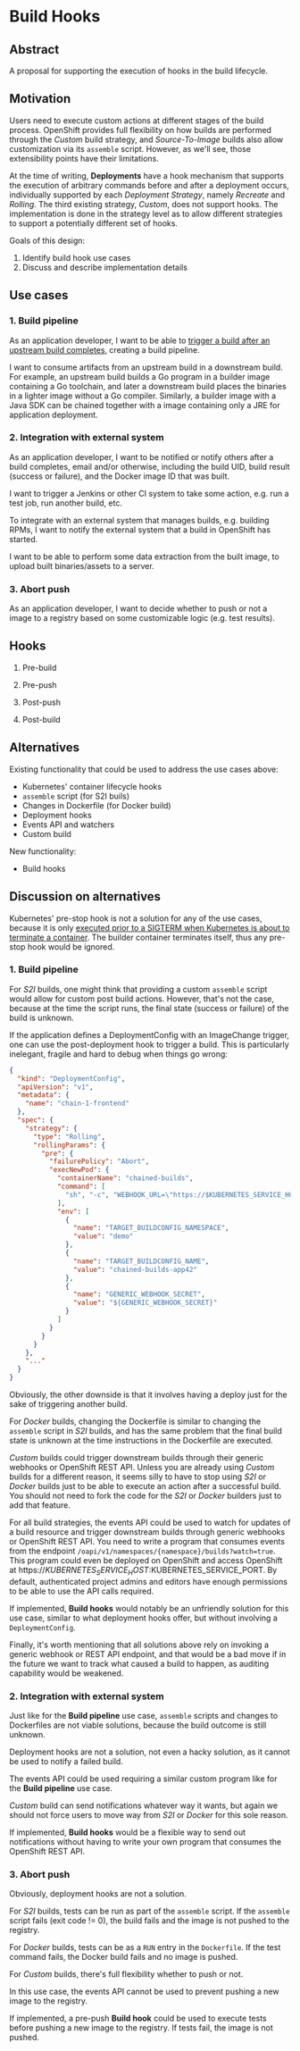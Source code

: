 # Build Hooks

## Abstract

A proposal for supporting the execution of hooks in the build lifecycle.


## Motivation

Users need to execute custom actions at different stages of the build process.
OpenShift provides full flexibility on how builds are performed through the
*Custom* build strategy, and *Source-To-Image* builds also allow customization
via its `assemble` script. However, as we'll see, those extensibility points
have their limitations.

At the time of writing, **Deployments** have a hook mechanism that supports the
execution of arbitrary commands before and after a deployment occurs,
individually supported by each *Deployment Strategy*, namely *Recreate* and
*Rolling*.
The third existing strategy, *Custom*, does not support hooks.
The implementation is done in the strategy level as to allow different
strategies to support a potentially different set of hooks.

Goals of this design:

1. Identify build hook use cases
2. Discuss and describe implementation details


## Use cases

### 1. Build pipeline

As an application developer, I want to be able to [trigger a build after an
upstream build completes](https://github.com/openshift/origin/issues/1228#issue-59933179),
creating a build pipeline.

I want to consume artifacts from an upstream build in a downstream build.
For example, an upstream build builds a Go program in a builder image containing
a Go toolchain, and later a downstream build places the binaries in a lighter
image without a Go compiler.
Similarly, a builder image with a Java SDK can be chained together with a image
containing only a JRE for application deployment.


### 2. Integration with external system

As an application developer, I want to be notified or notify others after a
build completes, email and/or otherwise, including the build UID, build result
(success or failure), and the Docker image ID that was built.

I want to trigger a Jenkins or other CI system to take some action, e.g. run a
test job, run another build, etc.

To integrate with an external system that manages builds, e.g. building RPMs, I
want to notify the external system that a build in OpenShift has started.

I want to be able to perform some data extraction from the built image, to
upload built binaries/assets to a server.


### 3. Abort push

As an application developer, I want to decide whether to push or not a image
to a registry based on some customizable logic (e.g. test results).


## Hooks

1. Pre-build

2. Pre-push

3. Post-push

4. Post-build


## Alternatives

Existing functionality that could be used to address the use cases above:

- Kubernetes' container lifecycle hooks
- `assemble` script (for S2I buils)
- Changes in Dockerfile (for Docker build)
- Deployment hooks
- Events API and watchers
- Custom build

New functionality:

- Build hooks


## Discussion on alternatives

Kubernetes' pre-stop hook is not a solution for any of the use cases, because
it is only [executed prior to a SIGTERM when Kubernetes is about to terminate
a container](https://github.com/GoogleCloudPlatform/kubernetes/blob/596a8a40d12498b5335140f50753980bfaea4f6b/docs/user-guide/production-pods.md#lifecycle-hooks-and-termination-notice).
The builder container terminates itself, thus any pre-stop hook would
be ignored.

### 1. Build pipeline

For *S2I* builds, one might think that providing a custom `assemble`
script would allow for custom post build actions. However, that's not the case,
because at the time the script runs, the final state (success or failure) of the
build is unknown.

If the application defines a DeploymentConfig with an ImageChange trigger, one
can use the post-deployment hook to trigger a build. This is particularly
inelegant, fragile and hard to debug when things go wrong:

```json
{
  "kind": "DeploymentConfig",
  "apiVersion": "v1",
  "metadata": {
    "name": "chain-1-frontend"
  },
  "spec": {
    "strategy": {
      "type": "Rolling",
      "rollingParams": {
        "pre": {
          "failurePolicy": "Abort",
          "execNewPod": {
            "containerName": "chained-builds",
            "command": [
              "sh", "-c", "WEBHOOK_URL=\"https://$KUBERNETES_SERVICE_HOST:$KUBERNETES_SERVICE_PORT/osapi/v1beta3/namespaces/$TARGET_BUILDCONFIG_NAMESPACE/buildconfigs/$TARGET_BUILDCONFIG_NAME/webhooks/$GENERIC_WEBHOOK_SECRET/generic\"; test `curl -skXPOST -w %{http_code} $WEBHOOK_URL` = 200 || >&2 echo -e \"FAILURE: call to generic webhook trigger for BuildConfig $TARGET_BUILDCONFIG_NAMESPACE/$TARGET_BUILDCONFIG_NAME failed. Webhook URL: $WEBHOOK_URL\""
            ],
            "env": [
              {
                "name": "TARGET_BUILDCONFIG_NAMESPACE",
                "value": "demo"
              },
              {
                "name": "TARGET_BUILDCONFIG_NAME",
                "value": "chained-builds-app42"
              },
              {
                "name": "GENERIC_WEBHOOK_SECRET",
                "value": "${GENERIC_WEBHOOK_SECRET}"
              }
            ]
          }
        }
      }
    },
    "..."
  }
}
```

Obviously, the other downside is that it involves having a deploy just for the
sake of triggering another build.

For *Docker* builds, changing the Dockerfile is similar to changing the
`assemble` script in *S2I* builds, and has the same problem that the final build
state is unknown at the time instructions in the Dockerfile are executed.

*Custom* builds could trigger downstream builds through their generic webhooks
or OpenShift REST API. Unless you are already using *Custom* builds for a
different reason, it seems silly to have to stop using *S2I* or *Docker* builds
just to be able to execute an action after a successful build.
You should not need to fork the code for the *S2I* or *Docker* builders just to
add that feature.

For all build strategies, the events API could be used to watch for updates of
a build resource and trigger downstream builds through generic webhooks or
OpenShift REST API. You need to write a program that consumes events from the
endpoint `/oapi/v1/namespaces/{namespace}/builds?watch=true`.
This program could even be deployed on OpenShift and access OpenShift at
https://$KUBERNETES_SERVICE_HOST:$KUBERNETES_SERVICE_PORT.
By default, authenticated project admins and editors have enough permissions to
be able to use the API calls required.

If implemented, **Build hooks** would notably be an unfriendly solution for this
use case, similar to what deployment hooks offer, but without involving a
`DeploymentConfig`.

Finally, it's worth mentioning that all solutions above rely on invoking a
generic webhook or REST API endpoint, and that would be a bad move if in the
future we want to track what caused a build to happen, as auditing capability
would be weakened.


### 2. Integration with external system

Just like for the **Build pipeline** use case, `assemble` scripts and changes to
Dockerfiles are not viable solutions, because the build outcome is still
unknown.

Deployment hooks are not a solution, not even a hacky solution, as it cannot be
used to notify a failed build.

The events API could be used requiring a similar custom program like for the
**Build pipeline** use case.

*Custom* build can send notifications whatever way it wants, but again we should
not force users to move way from *S2I* or *Docker* for this sole reason.

If implemented, **Build hooks** would be a flexible way to send out
notifications without having to write your own program that consumes the
OpenShift REST API.


### 3. Abort push

Obviously, deployment hooks are not a solution.

For *S2I* builds, tests can be run as part of the `assemble` script. If the
`assemble` script fails (exit code != 0), the build fails and the image is not
pushed to the registry.

For *Docker* builds, tests can be as a `RUN` entry in the `Dockerfile`. If the
test command fails, the Docker build fails and no image is pushed.

For *Custom* builds, there's full flexibility whether to push or not.

In this use case, the events API cannot be used to prevent pushing a new image
to the registry.

If implemented, a pre-push **Build hook** could be used to execute tests before
pushing a new image to the registry. If tests fail, the image is not pushed.
